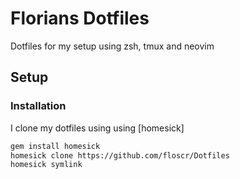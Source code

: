 Florians Dotfiles
=================

Dotfiles for my setup using zsh, tmux and neovim

## Setup

### Installation

I clone my dotfiles using using [homesick]

```bash
gem install homesick
homesick clone https://github.com/floscr/Dotfiles
homesick symlink
```
